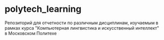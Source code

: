 # polytech_learning
Репозиторий для отчетности по различным дисциплинам, изучаемым в рамках курса "Компьютерная лингвистика и искусственный интеллект" в Московском Политехе
